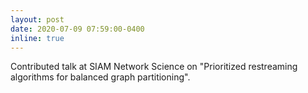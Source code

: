 ```yaml
---
layout: post
date: 2020-07-09 07:59:00-0400
inline: true
---
```


Contributed talk at SIAM Network Science on "Prioritized restreaming algorithms for balanced graph partitioning".
